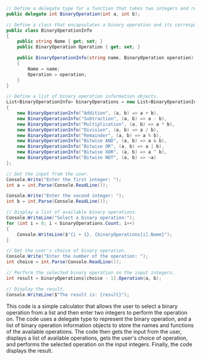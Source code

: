 ```c#

// Define a delegate type for a function that takes two integers and returns an integer.
public delegate int BinaryOperation(int a, int b);

// Define a class that encapsulates a binary operation and its corresponding name.
public class BinaryOperationInfo
{
    public string Name { get; set; }
    public BinaryOperation Operation { get; set; }

    public BinaryOperationInfo(string name, BinaryOperation operation)
    {
        Name = name;
        Operation = operation;
    }
}

// Define a list of binary operation information objects.
List<BinaryOperationInfo> binaryOperations = new List<BinaryOperationInfo>()
{
    new BinaryOperationInfo("Addition", (a, b) => a + b),
    new BinaryOperationInfo("Subtraction", (a, b) => a - b),
    new BinaryOperationInfo("Multiplication", (a, b) => a * b),
    new BinaryOperationInfo("Division", (a, b) => a / b),
    new BinaryOperationInfo("Remainder", (a, b) => a % b),
    new BinaryOperationInfo("Bitwise AND", (a, b) => a & b),
    new BinaryOperationInfo("Bitwise OR", (a, b) => a | b),
    new BinaryOperationInfo("Bitwise XOR", (a, b) => a ^ b),
    new BinaryOperationInfo("Bitwise NOT", (a, b) => ~a)
};

// Get the input from the user.
Console.Write("Enter the first integer: ");
int a = int.Parse(Console.ReadLine());

Console.Write("Enter the second integer: ");
int b = int.Parse(Console.ReadLine());

// Display a list of available binary operations.
Console.WriteLine("Select a binary operation:");
for (int i = 0; i < binaryOperations.Count; i++)
{
    Console.WriteLine($"{i + 1}. {binaryOperations[i].Name}");
}

// Get the user's choice of binary operation.
Console.Write("Enter the number of the operation: ");
int choice = int.Parse(Console.ReadLine());

// Perform the selected binary operation on the input integers.
int result = binaryOperations[choice - 1].Operation(a, b);

// Display the result.
Console.WriteLine($"The result is: {result}");

```

This code is a simple calculator that allows the user to select a binary operation from a list and then enter two integers to perform the operation on. The code uses a delegate type to represent the binary operation, and a list of binary operation information objects to store the names and functions of the available operations. The code then gets the input from the user, displays a list of available operations, gets the user's choice of operation, and performs the selected operation on the input integers. Finally, the code displays the result.